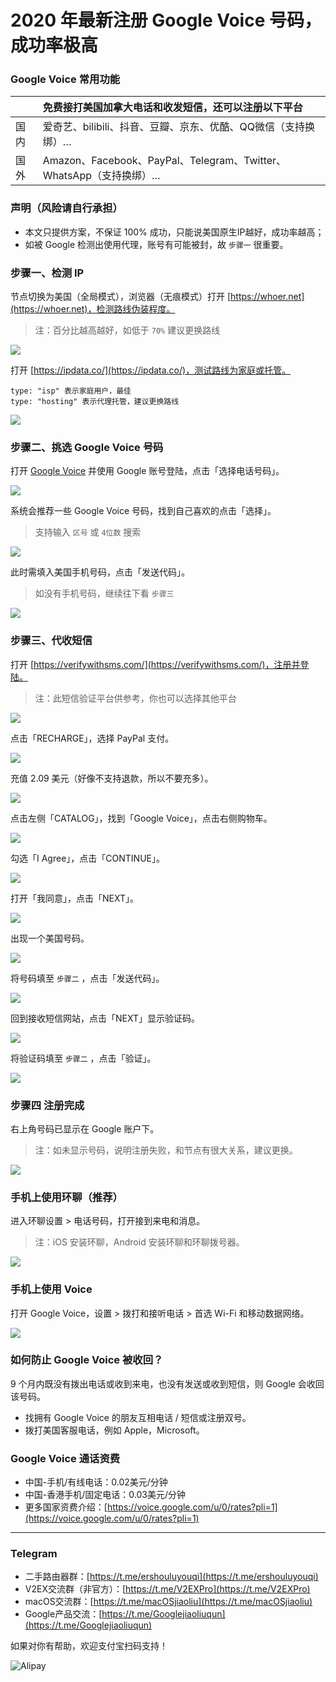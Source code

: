 # 2020 年最新注册 Google Voice 号码，成功率极高

### Google Voice 常用功能

|      | 免费接打美国加拿大电话和收发短信，还可以注册以下平台         |
| :--- | :----------------------------------------------------------- |
| 国内 | 爱奇艺、bilibili、抖音、豆瓣、京东、优酷、QQ微信（支持换绑）… |
| 国外 | Amazon、Facebook、PayPal、Telegram、Twitter、WhatsApp（支持换绑）… |

### 声明（风险请自行承担）

* 本文只提供方案，不保证 100% 成功，只能说美国原生IP越好，成功率越高；
* 如被 Google 检测出使用代理，账号有可能被封，故 `步骤一` 很重要。

### 步骤一、检测 IP

节点切换为美国（全局模式），浏览器（无痕模式）打开 [https://whoer.net](https://whoer.net)，检测路线伪装程度。

> 注：百分比越高越好，如低于 `70%` 建议更换路线

![](pic/002.jpg)

打开 [https://ipdata.co/](https://ipdata.co/)，测试路线为家庭或托管。

```
type: "isp" 表示家庭用户，最佳
type: "hosting" 表示代理托管，建议更换路线
```

![](pic/003.jpg)

### 步骤二、挑选 Google Voice 号码

打开 [Google Voice](https://voice.google.com/) 并使用 Google 账号登陆，点击「选择电话号码」。

![](pic/004.png)

系统会推荐一些 Google Voice 号码，找到自己喜欢的点击「选择」。

> 支持输入 `区号` 或 `4位数` 搜索

![](pic/005.png)

此时需填入美国手机号码，点击「发送代码」。

> 如没有手机号码，继续往下看 `步骤三`

![](pic/006.png)

### 步骤三、代收短信

打开 [https://verifywithsms.com/](https://verifywithsms.com/)，注册并登陆。

> 注：此短信验证平台供参考，你也可以选择其他平台

![](pic/007.png)

点击「RECHARGE」，选择 PayPal 支付。

![](pic/008.png)

充值 2.09 美元（好像不支持退款，所以不要充多）。

![](pic/008.1.png)

点击左侧「CATALOG」，找到「Google Voice」，点击右侧购物车。

![](pic/009.png)

勾选「I Agree」，点击「CONTINUE」。

![](pic/009.1.png)

打开「我同意」，点击「NEXT」。

![](pic/010.png)

出现一个美国号码。

![](pic/010.1.png)

将号码填至 `步骤二` ，点击「发送代码」。

![](pic/019.png)

回到接收短信网站，点击「NEXT」显示验证码。

![](pic/020.png)

将验证码填至 `步骤二` ，点击「验证」。

![](pic/021.png)

### 步骤四 注册完成

右上角号码已显示在 Google 账户下。

> 注：如未显示号码，说明注册失败，和节点有很大关系，建议更换。

![](pic/011.png)

### 手机上使用环聊（推荐）

进入环聊设置 > 电话号码，打开接到来电和消息。

> 注：iOS 安装环聊，Android 安装环聊和环聊拨号器。

![](pic/huanliao.jpg)

### 手机上使用 Voice

打开 Google Voice，设置 > 拨打和接听电话 > 首选 Wi-Fi 和移动数据网络。

![](pic/voice.jpg)

### 如何防止 Google Voice 被收回？

9 个月内既没有拨出电话或收到来电，也没有发送或收到短信，则 Google 会收回该号码。

* 找拥有 Google Voice 的朋友互相电话 / 短信或注册双号。
* 拨打美国客服电话，例如 Apple，Microsoft。

### Google Voice 通话资费

* 中国-手机/有线电话：0.02美元/分钟
* 中国-香港手机/固定电话：0.03美元/分钟
* 更多国家资费介绍：[https://voice.google.com/u/0/rates?pli=1](https://voice.google.com/u/0/rates?pli=1)

----

### Telegram

* 二手路由器群：[https://t.me/ershouluyouqi](https://t.me/ershouluyouqi)
* V2EX交流群（非官方）：[https://t.me/V2EXPro](https://t.me/V2EXPro)
* macOS交流群：[https://t.me/macOSjiaoliu](https://t.me/macOSjiaoliu)
* Google产品交流：[https://t.me/Googlejiaoliuqun](https://t.me/Googlejiaoliuqun)

如果对你有帮助，欢迎支付宝扫码支持！

![Alipay](https://raw.githubusercontent.com/masonincn/tuchuang/master/uPic/Alipay.png)